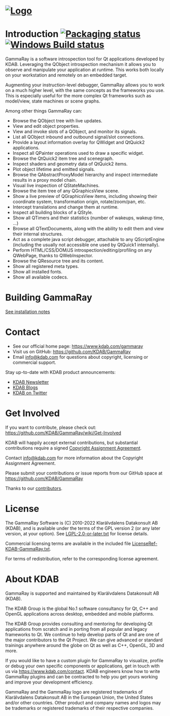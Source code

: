 # <a name="title"></a> [![Logo](ui/resources/gammaray/ui/light/pixmaps/gammaray-trademark.png)](https://www.kdab.com/gammaray)

Introduction [![Packaging status](https://repology.org/badge/tiny-repos/gammaray.svg)](https://repology.org/metapackage/gammaray) [![Windows Build status](https://ci.appveyor.com/api/projects/status/bff5abu59vm3i73x/branch/master?svg=true)](https://ci.appveyor.com/project/KDAB/gammaray/branch/master)
=======

GammaRay is a software introspection tool for Qt applications developed by KDAB.
Leveraging the QObject introspection mechanism it allows you to observe and
manipulate your application at runtime. This works both locally on your
workstation and remotely on an embedded target.

Augmenting your instruction-level debugger, GammaRay allows you to work on a
much higher level, with the same concepts as the frameworks you use. This is
especially useful for the more complex Qt frameworks such as model/view, state
machines or scene graphs.

Among other things GammaRay can:

 * Browse the QObject tree with live updates.
 * View and edit object properties.
 * View and invoke slots of a QObject, and monitor its signals.
 * List all QObject inbound and outbound signal/slot connections.
 * Provide a layout information overlay for QWidget and QtQuick2 applications.
 * Inspect all QPainter operations used to draw a specific widget.
 * Browse the QtQuick2 item tree and scenegraph.
 * Inspect shaders and geometry data of QtQuick2 items.
 * Plot object lifetime and emitted signals.
 * Browse the QAbstractProxyModel hierarchy and inspect intermediate
   results in a proxy model chain.
 * Visual live inspection of QStateMachines.
 * Browse the item tree of any QGraphicsView scene.
 * Show a live preview of QGraphicsView items, including showing their coordinate system,
   transformation origin, rotate/zoom/pan, etc.
 * Intercept translations and change them at runtime.
 * Inspect all building blocks of a QStyle.
 * Show all QTimers and their statistics (number of wakeups, wakeup time, ...)
 * Browse all QTextDocuments, along with the ability to edit them and view
   their internal structures.
 * Act as a complete java script debugger, attachable to any QScriptEngine
  (including the usually not accessible one used by QtQuick1 internally).
 * Perform HTML/CSS/DOM/JS introspection/editing/profiling on any QWebPage,
   thanks to QWebInspector.
 * Browse the QResource tree and its content.
 * Show all registered meta types.
 * Show all installed fonts.
 * Show all available codecs.

Building GammaRay
=================

[See installation notes](INSTALL.md)

Contact
=======
* See our official home page: https://www.kdab.com/gammaray
* Visit us on GitHub: https://github.com/KDAB/GammaRay
* Email info@kdab.com for questions about copyright, licensing or commercial support.

Stay up-to-date with KDAB product announcements:

* [KDAB Newsletter](https://news.kdab.com)
* [KDAB Blogs](https://www.kdab.com/category/blogs)
* [KDAB on Twitter](https://twitter.com/KDABQt)

Get Involved
============
If you want to contribute, please check out: https://github.com/KDAB/GammaRay/wiki/Get-Involved

KDAB will happily accept external contributions, but substantial contributions require
a signed [Copyright Assignment Agreement](docs/GammaRay-CopyrightAssignmentForm.pdf).

Contact info@kdab.com for more information about the Copyright Assignment Agreement.

Please submit your contributions or issue reports from our GitHub space at
https://github.com/KDAB/GammaRay

Thanks to our [contributors](CONTRIBUTORS.txt).

License
=======
The GammaRay Software is (C) 2010-2022 Klarälvdalens Datakonsult AB (KDAB),
and is available under the terms of the GPL version 2 (or any later version,
at your option).  See [LGPL-2.0-or-later.txt](LICENSES/LGPL-2.0-or-later.txt)
for license details.

Commercial licensing terms are available in the included file
[LicenseRef-KDAB-GammaRay.txt](LICENSES/LicenseRef-KDAB-GammaRay.txt).

For terms of redistribution, refer to the corresponding license agreement.

About KDAB
==========
GammaRay is supported and maintained by Klarälvdalens Datakonsult AB (KDAB).

The KDAB Group is the global No.1 software consultancy for Qt, C++ and
OpenGL applications across desktop, embedded and mobile platforms.

The KDAB Group provides consulting and mentoring for developing Qt applications
from scratch and in porting from all popular and legacy frameworks to Qt.
We continue to help develop parts of Qt and are one of the major contributors
to the Qt Project. We can give advanced or standard trainings anywhere
around the globe on Qt as well as C++, OpenGL, 3D and more.

If you would like to have a custom plugin for GammaRay to visualize, profile
or debug your own specific components or applications, get in touch with us
via https://www.kdab.com/contact.  KDAB engineers know how to write GammaRay
plugins and can be contracted to help you get yours working and improve your
development efficiency.

GammaRay and the GammaRay logo are registered trademarks of Klarälvdalens Datakonsult AB
in the European Union, the United States and/or other countries.  Other product and
company names and logos may be trademarks or registered trademarks of their respective companies.
